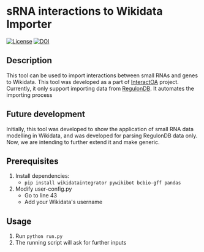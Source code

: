 # sRNA interactions to Wikidata Importer
[![License](https://img.shields.io/pypi/l/reademption.svg)](https://github.com/foerstner-lab/sRNA_Interactions_to_Wikidata_Importer)
[![DOI](https://zenodo.org/badge/18210971.svg)](https://zenodo.org/record/7638542)
## Description
This tool can be used to import interactions between small RNAs and genes to Wikidata. This tool was developed as a part of [InteractOA](https://interactoa.toolforge.org/) project. Currently, it only support importing data from [RegulonDB](https://regulondb.ccg.unam.mx/).
It automates the importing process
## Future development
Initially, this tool was developed to show the application of small RNA data modelling in Wikidata, and was developed for parsing RegulonDB data only. Now, we are intending to further extend it and make generic.

## Prerequisites
1. Install dependencies:
   - ```pip install wikidataintegrator pywikibot bcbio-gff pandas```
2. Modify user-config.py
    - Go to line 43
    - Add your Wikidata's username
## Usage
1. Run ```python run.py```
2. The running script will ask for further inputs
